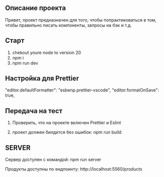 ## Описание проекта

Привет, проект предназначен для того, чтобы попрактиковаться в том, чтобы правильно писать компоненты, запросы на бэк и т.д.

## Старт

1. chekout youre node to version 20
2. npm i
3. npm run dev

## Настройка для Prettier

"editor.defaultFormatter": "esbenp.prettier-vscode",
"editor.formatOnSave": true,

## Передача на тест

1. Проверить, что на проекте включен Prettier и Eslint

2. проект должен билдится без ошибок:
   npm run build

## SERVER

Сервер доступен с командой:
npm run server

Продукты доступны по ендпоинту:
http://localhost:5560/products
